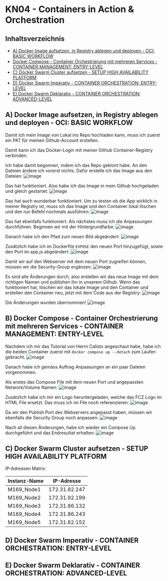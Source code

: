 # KN04 - Containers in Action & Orchestration

## Inhaltsverzeichnis
- [A) Docker Image aufsetzen, in Registry ablegen und deployen - OCI: BASIC WORKFLOW](#a-docker-image-aufsetzen-in-registry-ablegen-und-deployen---oci-basic-workflow)
- [Docker Compose - Container Orchestrierung mit mehreren Services - CONTAINER MANAGEMENT: ENTRY-LEVEL](#b-docker-compose---container-orchestrierung-mit-mehreren-services---container-management-entry-level)
- [C) Docker Swarm Cluster aufsetzen - SETUP HIGH AVAILABILITY PLATFORM](#c-docker-swarm-cluster-aufsetzen---setup-high-availability-platform)
- [D) Docker Swarm Imperativ - CONTAINER ORCHESTRATION: ENTRY-LEVEL](#d-docker-swarm-imperativ---container-orchestration-entry-level)
- [E) Docker Swarm Deklarativ - CONTAINER ORCHESTRATION: ADVANCED-LEVEL](#e-docker-swarm-deklarativ---container-orchestration-advanced-level)

## A) Docker Image aufsetzen, in Registry ablegen und deployen - OCI: BASIC WORKFLOW
Damit ich mein Image von Lokal ins Repo hochladen kann, muss ich zuerst ein PAT für meinen Github-Account erstellen.

Damit kann ich das Docker-Login mit meiner Github Container-Registry verbinden.

Ich habe damit begonnen, indem ich das Repo geklont habe. An den Dateien ändere ich vorerst nichts. Dafür erstelle ich das Image aus den Dateien:
![image](/images/29_image_erstellen_aus_template.png)

Das hat funktioniert. Also habe ich das Image in mein Github hochgeladen und gleich gestartet:
![image](/images/30_container_gestartet_getestet.png)

Das hat auch wunderbar funktioniert. Um zu testen ob die App wirklich in meiner Registry ist, muss ich das Image und den Container lokal löschen und den run Befehl nochmals ausführen:
![image](/images/31_container_gelöscht_neu_gepullt.png)

Das hat ebenfalls funktioniert. Als nächstes muss ich die Anpassungen durchführen. Beginnen wir mit der Hintergrundfarbe:
![image](/images/32_farbe_html_angepasst.png)

Danach habe ich den Pfad zum neuen Bild abgeändert:
![image](/images/33_bild_geändert.png)

Zusätzlich habe ich im Dockerfile ```EXPOSE``` den neuen Port hinzugefügt, sowie den Port im app.js abgeändert:
![image](/images/35_dockerfile_angepasst.png)

Damit wir auf den Webserver mit dem neuen Port zugreifen können, müssen wir die Security-Group ergänzen:
![image](/images/36_security_group_angepasst.png)

Es sind alle Änderungen durch, also erstellen wir das neue Image mit dem richtigen Namen und publishen ihn in unserem Github. Wenn das funktioniert hat, löschen wir das lokale Image und den Container und erstellen den Container neu, jetzt mit dem Code aus der Registry:
![image](/images/37_image_neuerstellt.png)

Die Änderungen wurden übernommen!
![image](/images/38_aenderungen_uebernommen.png)


## B) Docker Compose - Container Orchestrierung mit mehreren Services - CONTAINER MANAGEMENT: ENTRY-LEVEL

Nachdem ich mir das Tutorial von Herrn Calisto angeschaut habe, habe ich die beiden Container zuerst mit ```docker compose up --detach``` zum Laufen gebracht.
![image](/images/39_webseite_läuft.png)

Danach habe ich gemäss Auftrag Anpaasungen an ein paar Dateien vorgenommen.

Als erstes das Compose File mit dem neuen Port und angepassten Network/Volume Namen:
![image](/images/40_compose_angepasst.png)

Zusätzlich habe ich mir ein Logo heruntergeladen, welche das FCZ Logo im HTML File ersetzt. Das muss ich im File noch referenzieren:
![image](/images/41_index-html_angepasst.png)

Da wir den Publish Port des Webservers angepasst haben, müssen wir ebenfalls die Security Group noch anpassen:
![image](/images/42_security-group.png)

Nach all diesen Änderungen, habe ich wieder ein Compose Up durchgeführt und das Endresultat erhalten:
![image](/images/43_success.png)

## C) Docker Swarm Cluster aufsetzen - SETUP HIGH AVAILABILITY PLATFORM

IP-Adressen Matrix:

|Instanz-Name | IP-Adresse |
|-------------|------------|
| M169_Node1 | 172.31.82.247 |
| M169_Node2 | 172.31.92.199 |
| M169_Node3 | 172.31.86.132 |
| M169_Node4 | 172.31.86.243 |
| M169_Node5 | 172.31.82.152 |


## D) Docker Swarm Imperativ - CONTAINER ORCHESTRATION: ENTRY-LEVEL



## E) Docker Swarm Deklarativ - CONTAINER ORCHESTRATION: ADVANCED-LEVEL
